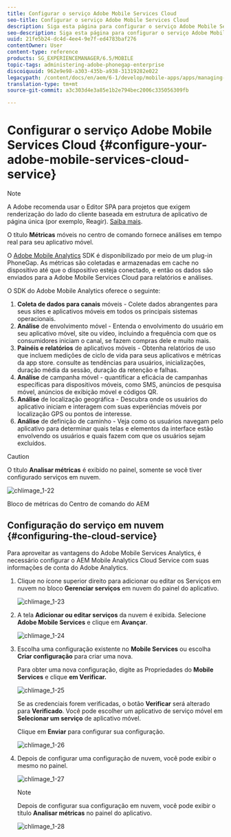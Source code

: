 ```yaml
---
title: Configurar o serviço Adobe Mobile Services Cloud
seo-title: Configurar o serviço Adobe Mobile Services Cloud
description: Siga esta página para configurar o serviço Adobe Mobile Services Cloud.
seo-description: Siga esta página para configurar o serviço Adobe Mobile Services Cloud.
uuid: 21fe5b24-dc4d-4ee4-9e7f-ed4783baf276
contentOwner: User
content-type: reference
products: SG_EXPERIENCEMANAGER/6.5/MOBILE
topic-tags: administering-adobe-phonegap-enterprise
discoiquuid: 962e9e98-a303-435b-a938-31319282e022
legacypath: /content/docs/en/aem/6-1/develop/mobile-apps/apps/managing-aem-mobile-apps/configure-your-adobe-phonegap-build-cloud-service1
translation-type: tm+mt
source-git-commit: a3c303d4e3a85e1b2e794bec2006c335056309fb

---
```



# Configurar o serviço Adobe Mobile Services Cloud {#configure-your-adobe-mobile-services-cloud-service}

>[!NOTE]
>
>A Adobe recomenda usar o Editor SPA para projetos que exigem renderização do lado do cliente baseada em estrutura de aplicativo de página única (por exemplo, Reagir). [Saiba mais](/help/sites-developing/spa-overview.md).

O título **Métricas** móveis no centro de comando fornece análises em tempo real para seu aplicativo móvel.

O [Adobe Mobile Analytics](https://www.adobe.com/ca/solutions/digital-analytics/mobile-web-apps-analytics.html) SDK é disponibilizado por meio de um plug-in PhoneGap. As métricas são coletadas e armazenadas em cache no dispositivo até que o dispositivo esteja conectado, e então os dados são enviados para a Adobe Mobile Services Cloud para relatórios e análises.

O SDK do Adobe Mobile Analytics oferece o seguinte:

1. **Coleta de dados para canais** móveis - Colete dados abrangentes para seus sites e aplicativos móveis em todos os principais sistemas operacionais.
1. **Análise** de envolvimento móvel - Entenda o envolvimento do usuário em seu aplicativo móvel, site ou vídeo, incluindo a frequência com que os consumidores iniciam o canal, se fazem compras dele e muito mais.
1. **Painéis e relatórios** de aplicativos móveis - Obtenha relatórios de uso que incluem medições de ciclo de vida para seus aplicativos e métricas da app store. consulte as tendências para usuários, inicializações, duração média da sessão, duração da retenção e falhas.
1. **Análise** de campanha móvel - quantificar a eficácia de campanhas específicas para dispositivos móveis, como SMS, anúncios de pesquisa móvel, anúncios de exibição móvel e códigos QR.
1. **Análise** de localização geográfica - Descubra onde os usuários do aplicativo iniciam e interagem com suas experiências móveis por localização GPS ou pontos de interesse.
1. **Análise** de definição de caminho - Veja como os usuários navegam pelo aplicativo para determinar quais telas e elementos da interface estão envolvendo os usuários e quais fazem com que os usuários sejam excluídos.

>[!CAUTION]
>
>O título **Analisar métricas** é exibido no painel, somente se você tiver configurado serviços em nuvem.

![chlimage_1-22](assets/chlimage_1-22.png)

Bloco de métricas do Centro de comando do AEM

## Configuração do serviço em nuvem {#configuring-the-cloud-service}

Para aproveitar as vantagens do Adobe Mobile Services Analytics, é necessário configurar o AEM Mobile Analytics Cloud Service com suas informações de conta do Adobe Analytics.

1. Clique no ícone superior direito para adicionar ou editar os Serviços em nuvem no bloco **Gerenciar serviços** em nuvem do painel do aplicativo.

   ![chlimage_1-23](assets/chlimage_1-23.png)

1. A tela **Adicionar ou editar serviços** da nuvem é exibida. Selecione **Adobe Mobile Services** e clique em **Avançar**.

   ![chlimage_1-24](assets/chlimage_1-24.png)

1. Escolha uma configuração existente no **Mobile Services** ou escolha **Criar configuração** para criar uma nova.

   Para obter uma nova configuração, digite as Propriedades do **Mobile Services** e clique **em Verificar.**

   ![chlimage_1-25](assets/chlimage_1-25.png)

   Se as credenciais forem verificadas, o botão **Verificar** será alterado para **Verificado**. Você pode escolher um aplicativo de serviço móvel em **Selecionar um serviço** de aplicativo móvel.

   Clique em **Enviar** para configurar sua configuração.

   ![chlimage_1-26](assets/chlimage_1-26.png)

1. Depois de configurar uma configuração de nuvem, você pode exibir o mesmo no painel.

   ![chlimage_1-27](assets/chlimage_1-27.png)

   >[!NOTE]
   >
   >Depois de configurar sua configuração em nuvem, você pode exibir o título **Analisar métricas** no painel do aplicativo.

   ![chlimage_1-28](assets/chlimage_1-28.png)

